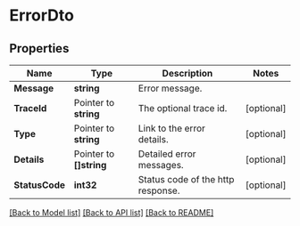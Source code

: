 # ErrorDto

## Properties

Name | Type | Description | Notes
------------ | ------------- | ------------- | -------------
**Message** | **string** | Error message. | 
**TraceId** | Pointer to **string** | The optional trace id. | [optional] 
**Type** | Pointer to **string** | Link to the error details. | [optional] 
**Details** | Pointer to **[]string** | Detailed error messages. | [optional] 
**StatusCode** | **int32** | Status code of the http response. | [optional] 

[[Back to Model list]](../README.md#documentation-for-models) [[Back to API list]](../README.md#documentation-for-api-endpoints) [[Back to README]](../README.md)


